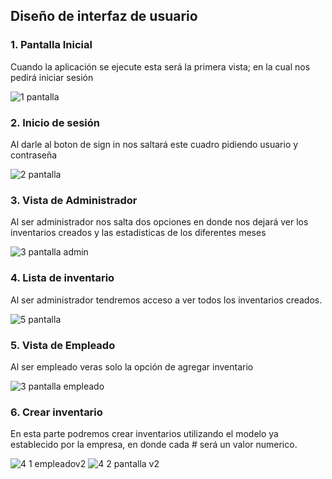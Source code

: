 ## Diseño de interfaz de usuario

### 1. Pantalla Inicial
   Cuando la aplicación se ejecute esta será la primera vista; en la cual nos pedirá iniciar sesión
   
   ![1 pantalla](https://user-images.githubusercontent.com/104042510/184979473-a79289e5-f772-4470-8513-5e32421766de.png)
   
### 2. Inicio de sesión
   Al darle al boton de sign in nos saltará este cuadro pidiendo usuario y contraseña
   
   ![2 pantalla](https://user-images.githubusercontent.com/104042510/184982312-373021d6-d30c-4d3f-9830-5ea30374ece4.png)
   
### 3. Vista de Administrador
   Al ser administrador nos salta dos opciones en donde nos dejará ver los inventarios creados y las estadisticas de los diferentes meses
   
   ![3 pantalla admin](https://user-images.githubusercontent.com/104042510/185063873-71f5fc08-2ddc-40f5-90cf-34a89aca28fe.png)
   
### 4. Lista de inventario
   Al ser administrador tendremos acceso a ver todos los inventarios creados.
   
   ![5 pantalla](https://user-images.githubusercontent.com/104042510/187301370-68128bef-9d1b-49f5-a09d-77bf09a10ebf.png)

### 5. Vista de Empleado
   Al ser empleado veras solo la opción de agregar inventario
   
   ![3 pantalla empleado](https://user-images.githubusercontent.com/104042510/185064004-04710ca6-28ab-4da4-aa22-1104680ca672.png)
   
### 6. Crear inventario
   En esta parte podremos crear inventarios utilizando el modelo ya establecido por la empresa, en donde cada # será un valor numerico.
   
   ![4 1 empleadov2](https://user-images.githubusercontent.com/104042510/187289341-e8af94f6-8168-4ca6-8a79-0c65cf8e0cac.png)
   ![4 2 pantalla v2](https://user-images.githubusercontent.com/104042510/187289359-675cbef6-4556-41fb-b58b-6950c92d035a.png)
